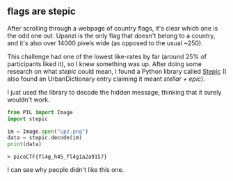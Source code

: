 ## flags are stepic

After scrolling through a webpage of country flags, it's clear which one is the odd one out. Upanzi is the only flag that doesn't belong to a country, and it's also over 14000 pixels wide (as opposed to the usual ~250).

This challenge had one of the lowest like-rates by far (around 25% of participants liked it), so I knew something was up. After doing some research on what *stepic* could mean, I found a Python library called [Stepic](https://pypi.org/project/stepic/) (I also found an UrbanDictionary entry claiming it meant *stellar + epic*). 

I just used the library to decode the hidden message, thinking that it surely wouldn't work.

```python
from PIL import Image
import stepic

im = Image.open("upz.png")
data = stepic.decode(im)
print(data)
```

```
> picoCTF{fl4g_h45_fl4g1a2a9157}
```

I can see why people didn't like this one.